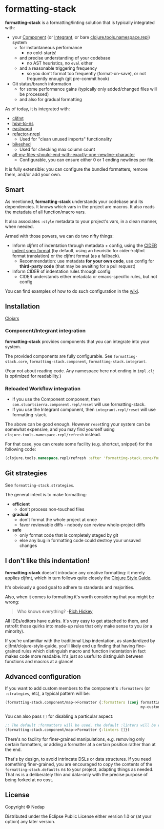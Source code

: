 # formatting-stack

**formatting-stack** is a formatting/linting solution that is typically integrated with:

* your [Component](https://github.com/stuartsierra/component) (or [Integrant](https://github.com/weavejester/integrant), or bare [clojure.tools.namespace.repl](https://github.com/clojure/tools.namespace)) system
  * for instantaneous performance
    * no cold-starts!
  * and precise understanding of your codebase
    * no AST heuristics, no `eval` either
  * and a reasonable triggering frequency
    * so you don't format too frequently (format-on-save), or not frequently enough (git pre-commit hook)
* Git status/branch information
  * for some performance gains (typically only added/changed files will be processed)
  * and also for gradual formatting

As of today, it is integrated with:

  * [cljfmt](https://github.com/weavejester/cljfmt)
  * [how-to-ns](https://github.com/gfredericks/how-to-ns)
  * [eastwood](https://github.com/jonase/eastwood)
  * [refactor-nrepl](https://github.com/clojure-emacs/refactor-nrepl)
    * Used for "clean unused imports" functionality
  * [bikeshed](https://github.com/dakrone/lein-bikeshed)
    * Used for checking max column count
  * [all-my-files-should-end-with-exactly-one-newline-character](https://github.com/gfredericks/lein-all-my-files-should-end-with-exactly-one-newline-character)
    * Configurable, you can ensure either 0 or 1 ending newlines per file.

It is fully extensible: you can configure the bundled formatters, remove them, and/or add your own.

## Smart

As mentioned, **formatting-stack** understands your codebase and its dependencies.
It knows which vars in the project are macros. It also reads the metadata of all function/macro vars.

It also associates `:style` metadata to your project's vars, in a clean manner, when needed.

Armed with those powers, we can do two nifty things:

* Inform cljfmt of indentation through metadata + config, using the [CIDER indent spec format](https://cider.readthedocs.io/en/latest/indent_spec/)
(by default, using an heuristic for cider->cljfmt format translation) or the cljfmt format (as a fallback).
  * Recommendation: use metadata **for your own code**, use config for **third-party code** (that may be awaiting for a pull request)
* Inform CIDER of indentation rules through config
  * CIDER understands either metadata or emacs-specific rules, but not config

You can find examples of how to do such configuration in the [wiki](https://github.com/nedap/formatting-stack/wiki/Indentation-examples).

## Installation

[Clojars](https://clojars.org/formatting-stack)

### Component/Integrant integration

**formatting-stack** provides components that you can integrate into your system.

The provided components are fully configurable. See `formatting-stack.core`, `formatting-stack.component`, `formatting-stack.integrant`.

(Fear not about reading code. Any namespace here not ending in `impl.clj` is optimized for readability.)

### Reloaded Workflow integration

* If you use the Component component, then `com.stuartsierra.component.repl/reset` will use formatting-stack. 
* If you use the Integrant component, then `integrant.repl/reset` will use formatting-stack.

The above can be good enough. However `reset`ting your system can be somewhat expensive,
and you may find yourself using `clojure.tools.namespace.repl/refresh` instead.

For that case, you can create some facility (e.g. shortcut, snippet) for the following code:

```clojure
(clojure.tools.namespace.repl/refresh :after 'formatting-stack.core/format!)
```

## Git strategies

See `formatting-stack.strategies`.

The general intent is to make formatting:

* **efficient**
  * don't process non-touched files
* **gradual**
  * don't format the whole project at once
  * favor reviewable diffs - nobody can review whole-project diffs
* **safe**
  * only format code that is completely staged by git
  * else any bug in formatting code could destroy your unsaved changes

## I don't like this indentation!

**formatting-stack** doesn't introduce any creative formatting: it merely applies cljfmt,
which in turn follows quite closely the [Clojure Style Guide](https://github.com/bbatsov/clojure-style-guide).

It's obviously a good goal to adhere to standards and majorities.

Also, when it comes to formatting it's worth considering that you might be wrong:

> Who knows everything? -[Rich Hickey](https://github.com/matthiasn/talk-transcripts/commit/b3a1cdbb7480787d182d91b5d6921f7b9bc479ce#diff-7d9f1a837de37c2fa535dc0fd101220fR463)

All IDEs/editors have quirks. It's very easy to get attached to them,
and retrofit those quirks into made-up rules that only make sense to you (or a minority).

If you're unfamiliar with the traditional Lisp indentation, as standardized by cljfmt/clojure-style-guide,
you'll likely end up finding that having fine-grained rules which distinguish macro and function indentation
in fact makes code more readable. It's just so useful to distinguish between functions and macros at a glance!

## Advanced configuration

If you want to add custom members to the component's `:formatters` (or `:strategies`, etc), a typical pattern will be: 

```clojure
(formatting-stack.component/map->Formatter {:formatters (conj formatting-stack.defaults/default-formatters
                                                              my-custom-formatter)})
```

You can also pass `[]` for disabling a particular aspect:

```clojure
;; The default :formatters will be used, the default :linters will be omitted:
(formatting-stack.component/map->Formatter {:linters []}) 
```

There's no facility for finer-grained manipulations, e.g. removing only certain formatters, or adding a formatter at a certain position rather than at the end.

That's by design, to avoid intrincate DSLs or data structures.
If you need something finer-grained, you are encouraged to copy the contents of the `formatting-stack.defaults` ns to your project, adapting things as needed.
That ns is a deliberately thin and data-only with the precise purpose of being forked at no cost.  

## License

Copyright © Nedap

Distributed under the Eclipse Public License either version 1.0 or (at
your option) any later version.
